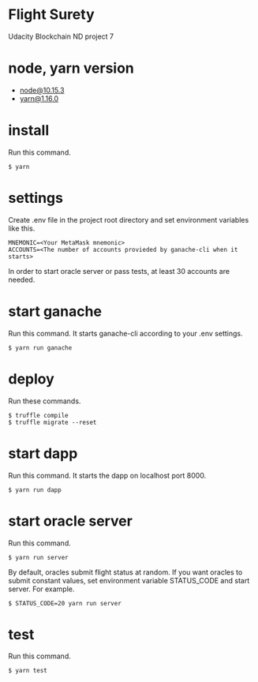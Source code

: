 # Flight Surety

Udacity Blockchain ND project 7

# node, yarn version
- node@10.15.3
- yarn@1.16.0

# install

Run this command.

```
$ yarn
```

# settings

Create .env file in the project root directory and set environment variables like this.

```
MNEMONIC=<Your MetaMask mnemonic>
ACCOUNTS=<The number of accounts provieded by ganache-cli when it starts>
```

In order to start oracle server or pass tests, at least 30 accounts are needed.

# start ganache

Run this command. It starts ganache-cli according to your .env settings.

```
$ yarn run ganache
```

# deploy

Run these commands.

```
$ truffle compile
$ truffle migrate --reset
```


# start dapp

Run this command. It starts the dapp on localhost port 8000.

```
$ yarn run dapp
```

# start oracle server

Run this command.

```
$ yarn run server
```

By default, oracles submit flight status at random. If you want oracles to submit constant values, set environment variable STATUS_CODE and start server. For example.

```
$ STATUS_CODE=20 yarn run server
```

# test

Run this command.

```
$ yarn test
```
